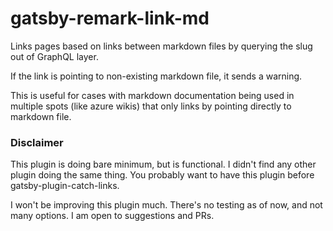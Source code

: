 # gatsby-remark-link-md

Links pages based on links between markdown files by querying the slug out of GraphQL layer.

If the link is pointing to non-existing markdown file, it sends a warning.

This is useful for cases with markdown documentation being used in multiple spots (like azure wikis) that only links by pointing directly to markdown file.

### Disclaimer

This plugin is doing bare minimum, but is functional. I didn't find any other plugin doing the same thing. You probably want to have this plugin before gatsby-plugin-catch-links.

I won't be improving this plugin much. There's no testing as of now, and not many options. I am open to suggestions and PRs.
